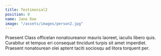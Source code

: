 ```yaml
---
title: Testimonial2
position: 0
name: Jane Doe
image: "/assets/images/person2.jpg"
---
```


Praesent Class officelan nonatoureanor mauris laoreet, iaculis libero quis. Curabitur et tempus eri consequat tincidunt turpis sit amet imperdiet. Praesent nonatourean olei aptent taciti sociosqu ad litora torquent per. 